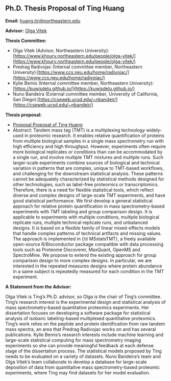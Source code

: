 ## Ph.D. Thesis Proposal of Ting Huang

**Email:** huang.tin@northeastern.edu

**Advisor:** [Olga Vitek](https://www.khoury.northeastern.edu/people/olga-vitek/)  

**Thesis Committee:** 
- Olga Vitek (Advisor, Northeastern University): [https://www.khoury.northeastern.edu/people/olga-vitek/](https://www.khoury.northeastern.edu/people/olga-vitek/)
- Predrag Radivojac (Internal committee member, Northeastern University):[https://www.ccs.neu.edu/home/radivojac/](https://www.ccs.neu.edu/home/radivojac/)
- Kylie Bemis (Internal committee member, Northeastern University):[https://kuwisdelu.github.io/](https://kuwisdelu.github.io/)
- Nuno Bandeira (External committee member, University of California, San Diego):[https://cseweb.ucsd.edu/~nbandeir/](https://cseweb.ucsd.edu/~nbandeir/)

**Thesis proposal:** 
- [Proposal Proposal of Ting Huang](Ting-thesis-proposal.pdf)
- Abstract: Tandem mass tag (TMT)  is a multiplexing technology widely-used in proteomic research. It enables relative quantification of proteins from multiple biological samples in a single mass spectrometry run with high efficiency and high throughput. However, experiments often require more biological replicates or conditions than can be accommodated by a single run, and involve multiple TMT mixtures and multiple runs. Such larger-scale experiments combine sources of biological and technical variation in patterns that are complex, unique to TMT-based workflows, and challenging for the downstream statistical analysis. These patterns cannot be adequately characterized by statistical methods designed for other technologies, such as label-free proteomics or transcriptomics. Therefore, there is a need for flexible statistical tools, which reflect diverse and complex designs of large-scale TMT experiments, and have good statistical performance. We first develop a general statistical approach for relative protein quantification in mass spectrometry-based experiments with TMT labeling and group comparison design. It is applicable to experiments with multiple conditions, multiple biological replicate runs, multiple technical replicate runs, and unbalanced designs. It is based on a flexible family of linear mixed-effects models that handle complex patterns of technical artifacts and missing values. The approach is implemented in {\it MSstatsTMT}, a freely available open-source R/Bioconductor package compatible with data processing tools such as Proteome Discoverer, MaxQuant, OpenMS and SpectroMine. We propose to extend the existing approach for group comparison design to more complex designs. In particular, we are interested in the repeated measures designs where protein abundance in a same subject is repeatedly measured for each condition in the TMT experiment. 

**A Statement from the Advisor:**  

Olga Vitek is Ting’s Ph.D. advisor, so Olga is the chair of Ting’s committee. Ting’s research interest is the experimental design and statistical analysis of mass spectrometry-based quantitative proteomics experiments. Her dissertation focuses on developing a software package for statistical analysis of isobaric labeling-based multiplexed quantitative proteomics. Ting’s work relies on the peptide and protein identification from raw tandem mass spectra, an area that Predrag Radivojac works on and has several publications. Kylie Bemis’s research interests include machine learning and large-scale statistical computing for mass spectrometry imaging experiments so she can provide meaningful feedback at each defense stage of the dissertation process. The statistical models proposed by Ting needs to be evaluated on a variety of datasets. Nuno Bandeira’s team and Olga Vitek’s team collaborate to develop a database for large-scale deposition of data from quantitative mass spectrometry-based proteomic experiments, where Ting may find datasets for her model evaluation.
